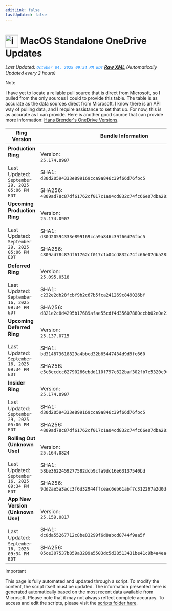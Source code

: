 ```yaml
---
editLink: false
lastUpdated: false
---
```

# <img src="/images/OneDrive_512x512x32.png" alt="image" width="40" style="vertical-align: middle; display: inline-block;" /> MacOS Standalone OneDrive Updates

<span class="extra-small">_Last Updated: <code style="color : dodgerblue">October 04, 2025 09:34 PM EDT</code> [**_Raw XML_**](https://github.com/cocopuff2u/MOFA/blob/main/latest_raw_files/macos_standalone_onedrive_all.xml)
 (Automatically Updated every 2 hours)_</span>

> [!NOTE]
> I have yet to locate a reliable pull source that is direct from Microsoft, so I pulled from the only sources I could to provide this table. The table is as accurate as the data sources direct from Microsoft. I know there is an API way of pulling data, and I require assistance to set that up. For now, this is as accurate as I can provide. Here is another good source that can provide more information: [Hans Brender's OneDrive Versions](https://hansbrender.com/all-onedrive-versions-mac/).

| Ring Version | Bundle Information  | Download |
|------|---------------------|--------------|
| **Production Ring** <br><br>Last Updated: <br> `September 29, 2025 05:06 PM EDT` | <br>Version: <br> `25.174.0907` <br><br> SHA1: <br>`d30d20594333e899169cca9a846c39f66d76fbc5`<br><br> SHA256:<br>`4809ad78c87df61762cf017c1a04cd832c74fc66e07dba285d20c30f47b08d57` | [<img src='/images/OneDrive_512x512x32.png' alt='Download' width='60' style='vertical-align: middle;' />](https://oneclient.sfx.ms/Mac/Installers/25.174.0907.0003/universal/OneDrive.pkg) |
| **Upcoming Production Ring** <br><br>Last Updated: <br> `September 29, 2025 05:06 PM EDT` | <br>Version: <br> `25.174.0907` <br><br> SHA1: <br>`d30d20594333e899169cca9a846c39f66d76fbc5`<br><br> SHA256:<br>`4809ad78c87df61762cf017c1a04cd832c74fc66e07dba285d20c30f47b08d57` | [<img src='/images/OneDrive_512x512x32.png' alt='Download' width='60' style='vertical-align: middle;' />](https://oneclient.sfx.ms/Mac/Installers/25.174.0907.0003/universal/OneDrive.pkg) |
| **Deferred Ring** <br><br>Last Updated: <br> `September 16, 2025 09:34 PM EDT` | <br>Version: <br> `25.095.0518` <br><br> SHA1: <br>`c232e2db28fcbf9b2c67b5fca241269c849026bf`<br><br> SHA256:<br>`d821e2c8d4295b17689afae55cdf4d35607880ccbb02e0e2383b4d6dcdb16541` | [<img src='/images/OneDrive_512x512x32.png' alt='Download' width='60' style='vertical-align: middle;' />](https://go.microsoft.com/fwlink/?linkid=861009) |
| **Upcoming Deferred  Ring** <br><br>Last Updated: <br> `September 16, 2025 09:34 PM EDT` | <br>Version: <br> `25.137.0715` <br><br> SHA1: <br>`bd314873618829a4bbcd32b65447434d9d9fc660`<br><br> SHA256:<br>`e5c6ecdcc62790266ebdd110f797c622baf302fb7e5320c964b86434cc73c141` | [<img src='/images/OneDrive_512x512x32.png' alt='Download' width='60' style='vertical-align: middle;' />](https://go.microsoft.com/fwlink/?linkid=861010) |
| **Insider Ring** <br><br>Last Updated: <br> `September 29, 2025 05:06 PM EDT` | <br>Version: <br> `25.174.0907` <br><br> SHA1: <br>`d30d20594333e899169cca9a846c39f66d76fbc5`<br><br> SHA256:<br>`4809ad78c87df61762cf017c1a04cd832c74fc66e07dba285d20c30f47b08d57` | [<img src='/images/OneDrive_512x512x32.png' alt='Download' width='60' style='vertical-align: middle;' />](https://oneclient.sfx.ms/Mac/Installers/25.174.0907.0003/universal/OneDrive.pkg) |
| **Rolling Out (Unknown Use)** <br><br>Last Updated: <br> `September 16, 2025 09:34 PM EDT` | <br>Version: <br> `25.164.0824` <br><br> SHA1: <br>`58be3622459277582dcb9cfa9dc16e63137540bd`<br><br> SHA256:<br>`9dd2ae5a3acc3f6d32944ffceac6eb61abf7c312267a2d0dc9f8243f94fa7b6d` | [<img src='/images/OneDrive_512x512x32.png' alt='Download' width='60' style='vertical-align: middle;' />](https://go.microsoft.com/fwlink/?linkid=861011) |
| **App New Version (Unknown Use)** <br><br>Last Updated: <br> `September 16, 2025 09:34 PM EDT` | <br>Version: <br> `25.159.0817` <br><br> SHA1: <br>`dc0da55267712c8be83299f6d8abcd8744f9aa5f`<br><br> SHA256:<br>`05ce307537b859a3209a5503dc5d38513431be41c9b4a4eac8471175c2df872f` | [<img src='/images/OneDrive_512x512x32.png' alt='Download' width='60' style='vertical-align: middle;' />](https://go.microsoft.com/fwlink/?linkid=823060) |

> [!IMPORTANT]
> This page is fully automated and updated through a script. To modify the content, the script itself must be updated. The information presented here is generated automatically based on the most recent data available from Microsoft. Please note that it may not always reflect complete accuracy. To access and edit the scripts, please visit the [scripts folder here](https://github.com/cocopuff2u/MOFA_WEBSITE/tree/main/update_readme_scripts).
